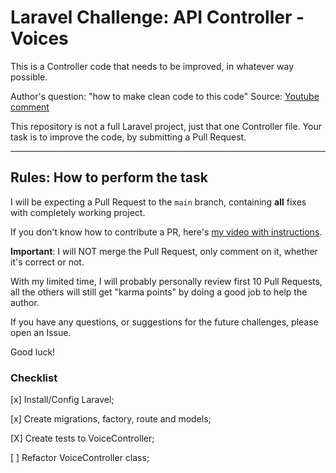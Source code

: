 # Laravel Challenge: API Controller - Voices

This is a Controller code that needs to be improved, in whatever way possible.

Author's question: "how to make clean code to this code"
Source: [Youtube comment](https://www.youtube.com/watch?v=kc8Ks3ElGmM&lc=Ugw_mwNX5Als7nfFvat4AaABAg)

This repository is not a full Laravel project, just that one Controller file.
Your task is to improve the code, by submitting a Pull Request.

---

## Rules: How to perform the task

I will be expecting a Pull Request to the `main` branch, containing **all** fixes with completely working project.

If you don't know how to contribute a PR, here's [my video with instructions](https://www.youtube.com/watch?v=vEcT6JIFji0).

**Important**: I will NOT merge the Pull Request, only comment on it, whether it's correct or not.

With my limited time, I will probably personally review first 10 Pull Requests, all the others will still get "karma points" by doing a good job to help the author.

If you have any questions, or suggestions for the future challenges, please open an Issue.

Good luck!

### Checklist

[x] Install/Config Laravel;

[x] Create migrations, factory, route and models;

[X] Create tests to VoiceController;

[ ] Refactor VoiceController class;

